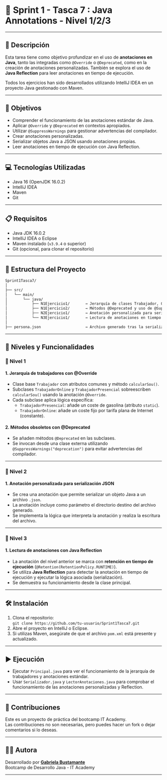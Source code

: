 # 🚨 Sprint 1 - Tasca 7 : Java Annotations - Nivel 1/2/3

---

## 📄 Descripción

Esta tarea tiene como objetivo profundizar en el uso de **anotaciones en Java**, tanto las integradas como `@Override` o `@Deprecated`, como en la creación de anotaciones personalizadas. También se explora el uso de **Java Reflection** para leer anotaciones en tiempo de ejecución.

Todos los ejercicios han sido desarrollados utilizando IntelliJ IDEA en un proyecto Java gestionado con Maven.

---

## 🎯 Objetivos

- Comprender el funcionamiento de las anotaciones estándar de Java.
- Aplicar `@Override` y `@Deprecated` en contextos apropiados.
- Utilizar `@SuppressWarnings` para gestionar advertencias del compilador.
- Crear anotaciones personalizadas.
- Serializar objetos Java a JSON usando anotaciones propias.
- Leer anotaciones en tiempo de ejecución con Java Reflection.

---

## 💻 Tecnologías Utilizadas

- Java 16 (OpenJDK 16.0.2)
- IntelliJ IDEA
- Maven
- Git

---

## 📋 Requisitos

- Java JDK 16.0.2
- IntelliJ IDEA o Eclipse
- Maven instalado (`v3.9.4` o superior)
- Git (opcional, para clonar el repositorio)

---

## 📁 Estructura del Proyecto

```bash
Sprint1Tasca7/
│
├── src/
│   └── main/
│       └── java/
│           ├── N1Ejercicio1/       → Jerarquía de clases Trabajador, Online y Presencial con @Override
│           ├── N1Ejercicio2/       → Métodos @Deprecated y uso de @SuppressWarnings en clase externa
│           ├── N2Ejercicio1/       → Anotación personalizada para serializar objetos a JSON
│           └── N3Ejercicio1/       → Lectura de anotaciones en tiempo de ejecución con Java Reflection
│
├── persona.json                    → Archivo generado tras la serialización del objeto Persona
```

---

## 🧪 Niveles y Funcionalidades

### 🔹 Nivel 1
#### 1. Jerarquía de trabajadores con @Override

- Clase base `Trabajador` con atributos comunes y método `calcularSou()`.
- Subclases `TrabajadorOnline` y `TrabajadorPresencial` sobreescriben `calcularSou()` usando la anotación `@Override`.
- Cada subclase aplica lógica específica:
    - `TrabajadorPresencial`: añade un coste de gasolina (atributo `static`).
    - `TrabajadorOnline`: añade un coste fijo por tarifa plana de Internet (constante).

#### 2. Métodos obsoletos con @Deprecated

- Se añaden métodos `@Deprecated` en las subclases.
- Se invocan desde una clase externa utilizando `@SuppressWarnings("deprecation")` para evitar advertencias del compilador.

---

### 🔸 Nivel 2

#### 1. Anotación personalizada para serialización JSON

- Se crea una anotación que permite serializar un objeto Java a un archivo `.json`.
- La anotación incluye como parámetro el directorio destino del archivo generado.
- Se implementa la lógica que interpreta la anotación y realiza la escritura del archivo.

---

### 🔺 Nivel 3

#### 1. Lectura de anotaciones con Java Reflection

- La anotación del nivel anterior se marca con **retención en tiempo de ejecución** (`@Retention(RetentionPolicy.RUNTIME)`).
- Se utiliza **Java Reflection** para detectar la anotación en tiempo de ejecución y ejecutar la lógica asociada (serialización).
- Se demuestra su funcionamiento desde la clase principal.

---

## 🛠️ Instalación

1. Clona el repositorio:  
   `git clone https://github.com/tu-usuario/Sprint1Tasca7.git`
2. Abre el proyecto en IntelliJ o Eclipse.
3. Si utilizas Maven, asegúrate de que el archivo `pom.xml` está presente y actualizado.

---

## ▶️ Ejecución

- Ejecutar `Principal.java` para ver el funcionamiento de la jerarquía de trabajadores y anotaciones estándar.
- Usar `Serializador.java` y `LectorAnotaciones.java` para comprobar el funcionamiento de las anotaciones personalizadas y Reflection.
  
---

## 🤝 Contribuciones

Este es un proyecto de práctica del bootcamp IT Academy.    
Las contribuciones no son necesarias, pero puedes hacer un fork o dejar comentarios si lo deseas.
  
---

## 👩‍💻 Autora

Desarrollado por **[Gabriela Bustamante](https://github.com/GabyB73)**  
Bootcamp de Desarrollo Java - IT Academy


---
